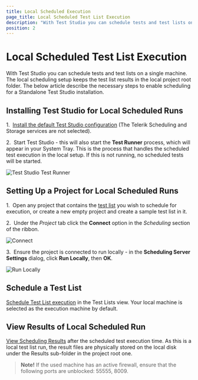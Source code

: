 ```yaml
---
title: Local Scheduled Execution
page_title: Local Scheduled Test List Execution
description: "With Test Studio you can schedule tests and test lists on a single machine. The below article describe the necessary steps to enable scheduling for a Standalone Test Studio installation."
position: 2
---
```

# Local Scheduled Test List Execution

With Test Studio you can schedule tests and test lists on a single machine. The local scheduling setup keeps the test list results in the local project root folder. The below article describe the necessary steps to enable scheduling for a Standalone Test Studio installation.

## Installing Test Studio for Local Scheduled Runs

1.&nbsp; <a href="/getting-started/installation/install-procedure" target="_blank">Install the default Test Studio configuration</a> (The Telerik Scheduling and Storage services are not selected).

2.&nbsp; Start Test Studio - this will also start the **Test Runner** process, which will appear in your System Tray. This is the process that handles the scheduled test execution in the local setup. If this is not running, no scheduled tests will be started.

![Test Studio Test Runner][1]

## Setting Up a Project for Local Scheduled Runs

1.&nbsp; Open any project that contains the <a href="/getting-started/test-execution/test-lists-standalone" target="_blank">test list</a> you wish to schedule for execution, or create a new empty project and create a sample test list in it.

2.&nbsp; Under the _Project_ tab click the **Connect** option in the *Scheduling* section of the ribbon.

![Connect][2]

3.&nbsp; Ensure the project is connected to run locally - in the **Scheduling Server Settings** dialog, click **Run Locally**, then **OK**.

![Run Locally][3]

## Schedule a Test List

<a href="/features/scheduling-test-runs/schedule-execution" target="_blank">Schedule Test List execution</a> in the Test Lists view. Your local machine is selected as the execution machine by default.

## View Results of Local Scheduled Run

<a href="/features/scheduling-test-runs/scheduling-results" target="_blank">View Scheduling Results</a> after the scheduled test execution time. As this is a local test list run, the result files are physically stored on the local disk under the Results sub-folder in the project root one.

> **Note!** If the used machine has an active firewall, ensure that the following ports are unblocked: 55555, 8009.

[1]: /img/features/scheduling-test-runs/local-run-all-in-one/fig1.png
[2]: /img/features/scheduling-test-runs/local-run-all-in-one/fig2.png
[3]: /img/features/scheduling-test-runs/local-run-all-in-one/fig3.png